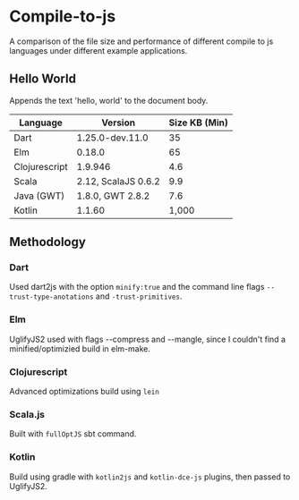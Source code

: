 # Compile-to-js 

A comparison of the file size and performance of different compile to js languages under different example applications.

## Hello World
Appends the text 'hello, world' to the document body.

| Language                 | Version             | Size KB (Min) |
| -------------------------| ------------------- | ------------- |
| Dart                     | 1.25.0-dev.11.0     | 35            |
| Elm                      | 0.18.0              | 65            |
| Clojurescript            | 1.9.946             | 4.6           |
| Scala                    | 2.12, ScalaJS 0.6.2 | 9.9           |
| Java (GWT)               | 1.8.0, GWT 2.8.2    | 7.6           |
| Kotlin                   | 1.1.60              | 1,000         |

## Methodology

### Dart
Used dart2js with the option `minify:true` and the command line flags `--trust-type-anotations` and `-trust-primitives`.

### Elm
UglifyJS2 used with flags --compress and --mangle, since I couldn't find a minified/optimizied build in elm-make.

### Clojurescript
Advanced optimizations build using `lein`

### Scala.js
Built with `fullOptJS` sbt command.

### Kotlin
Build using gradle with `kotlin2js` and `kotlin-dce-js` plugins, then passed to UglifyJS2.
